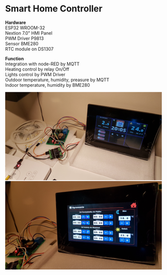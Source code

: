 # Smart Home Controller

**Hardware**<br />
ESP32 WROOM-32<br />
Nextion 7.0" HMI Panel<br />
PWM Driver P9813<br />
Sensor BME280<br />
RTC module on DS1307<br />

**Function**<br />
Integration with node-RED by MQTT<br />
Heating control by relay On/Off<br />
Lights control by PWM Driver<br />
Outdoor temperature, humidity, preasure by MQTT<br />
Indoor temperature, humidity by BME280<br />

![Main page](https://github.com/dwulkiewicz/SmartHomeController/blob/master/hardware/Hardware_01.png)
![Heating setup page](https://github.com/dwulkiewicz/SmartHomeController/blob/master/hardware/Hardware_02.png)
